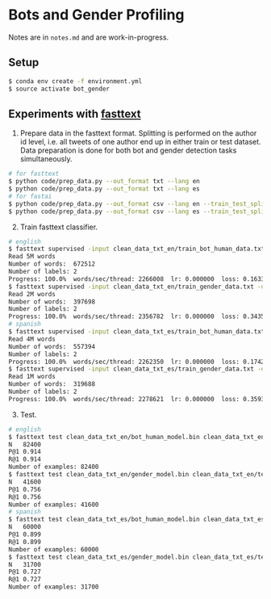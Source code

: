 # Bots and Gender Profiling

Notes are in `notes.md` and are work-in-progress.

## Setup
```bash
$ conda env create -f environment.yml
$ source activate bot_gender
```
## Experiments with [fasttext](https://fasttext.cc)

1. Prepare data in the fasttext format. Splitting is performed on the author id level, i.e. all tweets of one author end up in either train or test dataset. Data preparation is done for both bot and gender detection tasks simultaneously.
```bash
# for fasttext
$ python code/prep_data.py --out_format txt --lang en
$ python code/prep_data.py --out_format txt --lang es
# for fastai
$ python code/prep_data.py --out_format csv --lang en --train_test_split 1.0
$ python code/prep_data.py --out_format csv --lang es --train_test_split 1.0
```
2. Train fasttext classifier.
```bash
# english
$ fasttext supervised -input clean_data_txt_en/train_bot_human_data.txt -output clean_data_txt_en/bot_human_model
Read 5M words
Number of words:  672512
Number of labels: 2
Progress: 100.0%  words/sec/thread: 2266008  lr: 0.000000  loss: 0.163347  eta: 0h0m
$ fasttext supervised -input clean_data_txt_en/train_gender_data.txt -output clean_data_txt_en/gender_model
Read 2M words
Number of words:  397698
Number of labels: 2
Progress: 100.0%  words/sec/thread: 2356782  lr: 0.000000  loss: 0.343561  eta: 0h0m
# spanish
$ fasttext supervised -input clean_data_txt_es/train_bot_human_data.txt -output clean_data_txt_es/bot_human_model
Read 4M words
Number of words:  557394
Number of labels: 2
Progress: 100.0%  words/sec/thread: 2262350  lr: 0.000000  loss: 0.174278  eta: 0h0m
$ fasttext supervised -input clean_data_txt_es/train_gender_data.txt -output clean_data_txt_es/gender_model
Read 1M words
Number of words:  319688
Number of labels: 2
Progress: 100.0%  words/sec/thread: 2278621  lr: 0.000000  loss: 0.359351  eta: 0h0m
```
3. Test.
```bash
# english
$ fasttext test clean_data_txt_en/bot_human_model.bin clean_data_txt_en/test_bot_human_data.txt
N	82400
P@1	0.914
R@1	0.914
Number of examples: 82400
$ fasttext test clean_data_txt_en/gender_model.bin clean_data_txt_en/test_gender_data.txt
N	41600
P@1	0.756
R@1	0.756
Number of examples: 41600
# spanish
$ fasttext test clean_data_txt_es/bot_human_model.bin clean_data_txt_es/test_bot_human_data.txt
N	60000
P@1	0.899
R@1	0.899
Number of examples: 60000
$ fasttext test clean_data_txt_es/gender_model.bin clean_data_txt_es/test_gender_data.txt
N	31700
P@1	0.727
R@1	0.727
Number of examples: 31700
```

